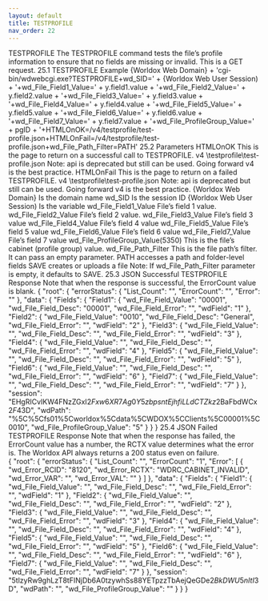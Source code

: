 ```yaml
---
layout: default
title: TESTPROFILE
nav_order: 22
---
```


TESTPROFILE
The TESTPROFILE command tests the file’s profile information to ensure that no fields are missing or invalid. This is a GET request.
25.1	TESTPROFILE Example
{Worldox Web Domain}  + 'cgi-bin/wdwebcgi.exe?TESTPROFILE+wd_SID=' + {Worldox Web User Session) + '+wd_File_Field1_Value=' + y.field1.value + '+wd_File_Field2_Value=' + y.field2.value + '+wd_File_Field3_Value=' + y.field3.value + '+wd_File_Field4_Value=' + y.field4.value + '+wd_File_Field5_Value=' + y.field5.value + '+wd_File_Field6_Value=' + y.field6.value + '+wd_File_Field7_Value=' + y.field7.value + '+wd_File_ProfileGroup_Value=' + pgID + '+HTMLOnOK=/v4/testprofile/test-profile.json+HTMLOnFail=/v4/testprofile/test-profile.json+wd_File_Path_Filter=PATH'
25.2	Parameters
HTMLOnOK
This is the page to return on a successful call to TESTPROFILE.
v4 \testprofile\test-profile.json
Note: api is deprecated but still can be used. Going forward v4 is the best practice.
HTMLOnFail
This is the page to return on a failed TESTPROFILE.
v4 \testprofile\test-profile.json
Note: api is deprecated but still can be used. Going forward v4 is the best practice.
{Worldox Web Domain} 
	Is the domain name
wd_SID
	Is the session ID
{Worldox Web User Session)
	Is the variable
wd_File_Field1_Value
File’s field 1 value.
wd_File_Field2_Value
File’s field 2 value.
wd_File_Field3_Value
File’s field 3 value
wd_File_Field4_Value
File’s field 4 value
wd_File_Field5_Value
File’s field 5 value
wd_File_Field6_Value
File’s field 6 value
wd_File_Field7_Value
File’s field 7 value
wd_File_ProfileGroup_Value(5350)
	This is the file’s cabinet (profile group) value.
wd_File_Path_Filter
	This is the file path’s filter. It can pass an empty parameter.
PATH
		accesses a path and folder-level fields
SAVE
creates or uploads a file
Note: If wd_File_Path_Filter parameter is empty, it defaults to SAVE.
25.3	JSON Successful TESTPROFILE Response
Note that when the response is successful, the ErrorCount value is blank. 
{
    "root": {
        "errorStatus": {
            "List_Count": "",
            "ErrorCount": "",
            "Error": ""
        },
        "data": {
            "Fields": {
                "Field1": {
                    "wd_File_Field_Value": "00001",
                    "wd_File_Field_Desc": "00001",
                    "wd_File_Field_Error": "",
                    "wdField": "1"
                },
                "Field2": {
                    "wd_File_Field_Value": "0010",
                    "wd_File_Field_Desc": "General",
                    "wd_File_Field_Error": "",
                    "wdField": "2"
                },
                "Field3": {
                    "wd_File_Field_Value": "",
                    "wd_File_Field_Desc": "",
                    "wd_File_Field_Error": "",
                    "wdField": "3"
                },
                "Field4": {
                    "wd_File_Field_Value": "",
                    "wd_File_Field_Desc": "",
                    "wd_File_Field_Error": "",
                    "wdField": "4"
                },
                "Field5": {
                    "wd_File_Field_Value": "",
                    "wd_File_Field_Desc": "",
                    "wd_File_Field_Error": "",
                    "wdField": "5"
                },
                "Field6": {
                    "wd_File_Field_Value": "",
                    "wd_File_Field_Desc": "",
                    "wd_File_Field_Error": "",
                    "wdField": "6"
                },
                "Field7": {
                    "wd_File_Field_Value": "",
                    "wd_File_Field_Desc": "",
                    "wd_File_Field_Error": "",
                    "wdField": "7"
                }
            },
            "session": "EHgRICvIKW4FNzZGxI$2Fxw6XR7Ag0Y5zbpsntEjhfiLLdCTZkz$2BaFbdWCx$2F4$3D",
            "wdPath": "%5C%5Cfs01%5Cworldox%5Cdata%5CWDOX%5CClients%5C00001%5C0010",
            "wd_File_ProfileGroup_Value": "5"
        }
    }
}
25.4	JSON Failed TESTPROFILE Response
Note that when the response has failed, the ErrorCount value has a number, the RCTX value determines what the error is. The Worldox API always returns a 200 status even on failure.  
{
    "root": {
        "errorStatus": {
            "List_Count": "",
            "ErrorCount": "1",
            "Error": [
                {
                    "wd_Error_RCID": "8120",
                    "wd_Error_RCTX": "WDRC_CABINET_INVALID",
                    "wd_Error_VAR": "",
                    "wd_Error_VAL": ""
                }
            ]
        },
        "data": {
            "Fields": {
                "Field1": {
                    "wd_File_Field_Value": "",
                    "wd_File_Field_Desc": "",
                    "wd_File_Field_Error": "",
                    "wdField": "1"
                },
                "Field2": {
                    "wd_File_Field_Value": "",
                    "wd_File_Field_Desc": "",
                    "wd_File_Field_Error": "",
                    "wdField": "2"
                },
                "Field3": {
                    "wd_File_Field_Value": "",
                    "wd_File_Field_Desc": "",
                    "wd_File_Field_Error": "",
                    "wdField": "3"
                },
                "Field4": {
                    "wd_File_Field_Value": "",
                    "wd_File_Field_Desc": "",
                    "wd_File_Field_Error": "",
                    "wdField": "4"
                },
                "Field5": {
                    "wd_File_Field_Value": "",
                    "wd_File_Field_Desc": "",
                    "wd_File_Field_Error": "",
                    "wdField": "5"
                },
                "Field6": {
                    "wd_File_Field_Value": "",
                    "wd_File_Field_Desc": "",
                    "wd_File_Field_Error": "",
                    "wdField": "6"
                },
                "Field7": {
                    "wd_File_Field_Value": "",
                    "wd_File_Field_Desc": "",
                    "wd_File_Field_Error": "",
                    "wdField": "7"
                }
            },
            "session": "5tlzyRw9ghLzT8tFINjDb6A0tzywhSs88YETpzzTbAejQeGDe$2BkDWU5nItI$3D",
            "wdPath": "",
            "wd_File_ProfileGroup_Value": ""
        }
    }
}
 
